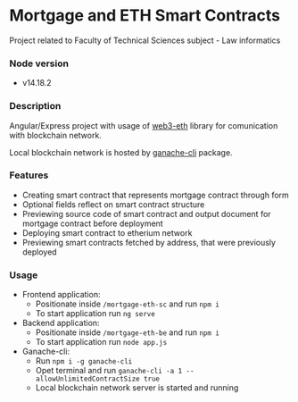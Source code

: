 # Mortgage and ETH Smart Contracts

Project related to Faculty of Technical Sciences subject - Law informatics

### Node version

* v14.18.2

### Description

Angular/Express project with usage of [web3-eth](https://github.com/ChainSafe/web3.js/tree/1.x) library for comunication with blockchain network.
  
Local blockchain network is hosted by [ganache-cli](https://github.com/trufflesuite/ganache) package.

### Features

* Creating smart contract that represents mortgage contract through form
* Optional fields reflect on smart contract structure
* Previewing source code of smart contract and output document for mortgage contract before deployment
* Deploying smart contract to etherium network
* Previewing smart contracts fetched by address, that were previously deployed

### Usage

* Frontend application:
  * Positionate inside `/mortgage-eth-sc` and run `npm i`
  * To start application run `ng serve`
* Backend application:
  * Positionate inside `/mortgage-eth-be` and run `npm i`
  * To start application run `node app.js`
* Ganache-cli:
  * Run `npm i -g ganache-cli`
  * Opet terminal and run `ganache-cli -a 1 --allowUnlimitedContractSize true`
  * Local blockchain network server is started and running
